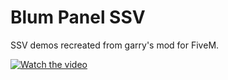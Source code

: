 # Blum Panel SSV
SSV demos recreated from garry's mod for FiveM.

[![Watch the video](https://i.stack.imgur.com/Vp2cE.png)](https://youtu.be/vt5fpE0bzSY)
